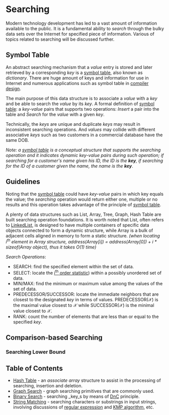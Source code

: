 # Searching

Modern technology development has led to a vast amount of information available to the public. It is a fundamental ability to _search_ through the bulky data sets over the Internet for specified piece of information. Various of topics related to searching will be discussed further.

## Symbol Table

An abstract searching mechanism that a _value_ entry is stored and later retrieved by a corresponding _key_ is a [symbol table][symbol-table], also known as _dictionary_. There are huge amount of keys and information for use in Internet and numerous applications such as symbol table in [compiler design](http://www.cs.cornell.edu/courses/cs412/2008sp/lectures/lec12.pdf).

The main purpose of this data structure is to associate a _value_ with a _key_ and be able to search the _value_ by its _key_. A formal definition of [symbol table][symbol-table]: a _key-value_ pairs that supports two operations: _Insert_ a pair into the table and _Search_ for the _value_ with a given _key_.

Technically, the _keys_ are unique and duplicate _keys_ may result in inconsistent searching operations. And _values_ may collide with different associative _keys_ such as two customers in a commercial database have the same DOB.

_Note: a [symbol table][symbol-table] is a conceptual structure that supports the searching operation and it indicates dynamic key-value pairs during such operation; if searching for a customer's name given his ID, the ID is the **key**, if searching for the ID of a customer given the name, the name is the **key**_.

## Guidelines

Noting that the [symbol table][symbol-table] could have _key-value_ pairs in which key equals the value; the _searching_ operation would return either one, multiple or no results and this operation takes advantage of the principle of [symbol table][symbol-table].

A plenty of data structures such as List, Array, Tree, Graph, Hash Table are built searching operation foundations. It is worth noted that List, often refers to [LinkedList](https://en.wikipedia.org/wiki/Linked_list), is designed to have multiple containers of specific data objects connected to form a dynamic structure, while Array is a bulk of adjacent cells aligned in memory to form a static structure. _(when locating i<sup>th</sup> element in Array structure, address(Array[i]) = address(Array[0]) + i * sizeof(Array object), thus it takes &Omicron;(1) time)_

_Search Operations_:

* SEARCH: find the specified element within the set of data.
* SELECT: locate the [i<sup>th</sup> order statistic](https://en.wikipedia.org/wiki/Order_statistic)) within a possibly unordered set of data.
* MIN/MAX: find the minimum or maximum value among the values of the set of data.
* PREDECESSOR/SUCCESSOR: locate the immediate neighbors that are closest to the designated _key_ in terms of values. PREDECESSOR(&Xscr;) is the maximal value closest to &Xscr; while SUCCESSOR(&Xscr;) is the minimal value closest to &Xscr;.
* RANK: count the number of elements that are less than or equal to the specified _key_.

## Comparison-based Searching

### Searching Lower Bound

## Table of Contents

* [Hash Table](hash-table.md) - an _associate array_ structure to assist in the processing of searching, insertion and deletion.
* [Graph Search](graph-search.md) - graph searching primitives that are commonly used.
* [Binary Search](binary-search.md) - searching _key_s by means of [DnC](../divide-and-conquer/overview.md) principle.
* [String Matching](string-matching.md) - searching characters or substrings in input strings, involving discussions of [regular expression](string-search.md) and [KMP algorithm](string-search.md), etc.

[symbol-table]: #symbol-table
